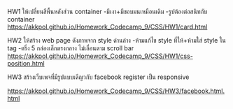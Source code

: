 
HW1
 ให้เปลี่ยนสีพื้นหลังส่วน container
 -มีเงา+มีขอบมนเหมือนเดิม
 -รูปต้องต่อสนิทกับ container
 https://akkpol.github.io/Homework_Codecamp_9/CSS/HW1/card.html
 
 HW2
 ให้สร้าง web page ดังภาพจาก style ด่านล่าง
 -ห้ามแก้ไข style ที่ให้+ห้ามใส่ style ใน tag
 -ตรึ่ง 5 กล่องเล็กตรงกลาง ไม่เลื่อนตาม scroll bar
 https://akkpol.github.io/Homework_Codecamp_9/CSS/HW1/css-position.html

HW3
 สร้างเว็บเพจที่มีรูปแบบเดีญวกับ facebook register เป็น responsive

 https://akkpol.github.io/Homework_Codecamp_9/CSS/HW3/facebook.html.html
